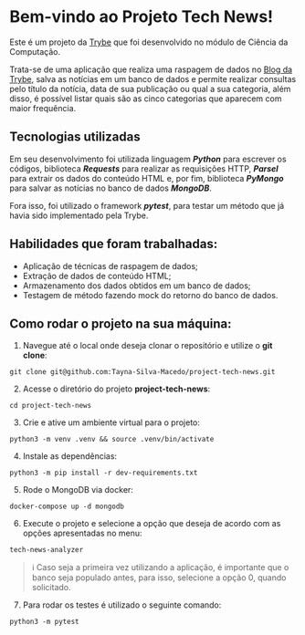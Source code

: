 # Bem-vindo ao Projeto Tech News!

Este é um projeto da [Trybe](https://www.betrybe.com/) que foi desenvolvido no módulo de Ciência da Computação.

Trata-se de uma aplicação que realiza uma raspagem de dados no [Blog da Trybe](https://blog.betrybe.com/), salva as notícias em um banco de dados e permite realizar consultas pelo título da notícia, data de sua publicação ou qual a sua categoria, além disso, é possível listar quais são as cinco categorias que aparecem com maior frequência.

## Tecnologias utilizadas

Em seu desenvolvimento foi utilizada linguagem ***Python*** para escrever os códigos, biblioteca ***Requests*** para realizar as requisições HTTP, ***Parsel*** para extrair os dados do conteúdo HTML e, por fim, biblioteca ***PyMongo*** para salvar as notícias no banco de dados ***MongoDB***.

Fora isso, foi utilizado o framework ***pytest***, para testar um método que já havia sido implementado pela Trybe.

## Habilidades que foram trabalhadas:

  - Aplicação de técnicas de raspagem de dados; 
  - Extração de dados de conteúdo HTML;
  - Armazenamento dos dados obtidos em um banco de dados;
  - Testagem de método fazendo mock do retorno do banco de dados. 

## Como rodar o projeto na sua máquina:

1. Navegue até o local onde deseja clonar o repositório e utilize o **git clone**:
```
git clone git@github.com:Tayna-Silva-Macedo/project-tech-news.git
```

2. Acesse o diretório do projeto **project-tech-news**:
```
cd project-tech-news
```

3. Crie e ative um ambiente virtual para o projeto:
```
python3 -m venv .venv && source .venv/bin/activate
```

4. Instale as dependências:
```
python3 -m pip install -r dev-requirements.txt
```

5. Rode o MongoDB via docker:
```
docker-compose up -d mongodb
```

6. Execute o projeto e selecione a opção que deseja de acordo com as opções apresentadas no menu:
```
tech-news-analyzer
```
> ℹ️ Caso seja a primeira vez utilizando a aplicação, é importante que o banco seja populado antes, para isso, selecione a opção 0, quando solicitado. 


7. Para rodar os testes é utilizado o seguinte comando:
```
python3 -m pytest
```
